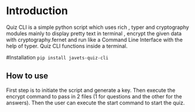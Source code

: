 # Introduction
Quiz CLI is a simple python script which uses rich , 
typer and cryptography modules mainly to display pretty text in terminal , 
encrypt the given data with cryptography.fernet and run like a Command Line Interface with the help of typer. 
Quiz CLI functions inside a terminal.

#Installation
`pip install javets-quiz-cli`

## How to use
First step is to initiate the script and generate a key.
Then execute the encrypt command to pass in 2 files (1 for questions and the other for the answers).
Then the user can execute the start command to start the quiz.


